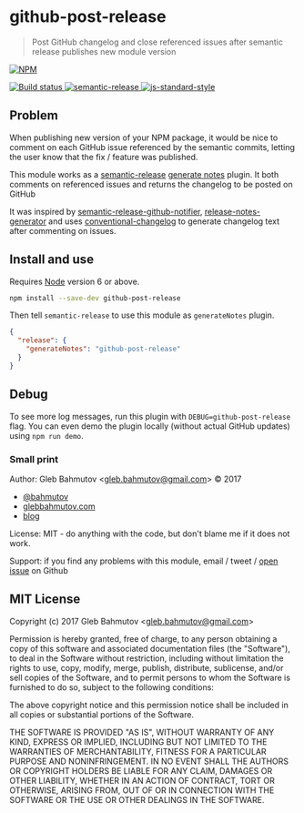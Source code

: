 # github-post-release

> Post GitHub changelog and close referenced issues after semantic release publishes new module version

[![NPM][npm-icon] ][npm-url]

[![Build status][ci-image] ][ci-url]
[![semantic-release][semantic-image] ][semantic-url]
[![js-standard-style][standard-image]][standard-url]

## Problem

When publishing new version of your NPM package, it would be nice to comment
on each GitHub issue referenced by the semantic commits, letting the user
know that the fix / feature was published.

This module works as a [semantic-release][sem] [generate notes][gen] plugin.
It both comments on referenced issues and returns the changelog to be
posted on GitHub

It was inspired by [semantic-release-github-notifier][notifier],
[release-notes-generator][notes-generator] and uses
[conventional-changelog][conventional-changelog] to generate changelog text
after commenting on issues.

[sem]: https://github.com/semantic-release/semantic-release
[gen]: https://github.com/semantic-release/semantic-release#generatenotes
[notifier]: https://github.com/gitter-badger/semantic-release-github-notifier
[notes-generator]: https://github.com/semantic-release/release-notes-generator/
[conventional-changelog]: https://github.com/conventional-changelog/conventional-changelog#readme

## Install and use

Requires [Node](https://nodejs.org/en/) version 6 or above.

```sh
npm install --save-dev github-post-release
```

Then tell `semantic-release` to use this module as `generateNotes` plugin.

```json
{
  "release": {
    "generateNotes": "github-post-release"
  }
}
```

## Debug

To see more log messages, run this plugin with `DEBUG=github-post-release`
flag. You can even demo the plugin locally (without actual GitHub updates)
using `npm run demo`.

### Small print

Author: Gleb Bahmutov &lt;gleb.bahmutov@gmail.com&gt; &copy; 2017

* [@bahmutov](https://twitter.com/bahmutov)
* [glebbahmutov.com](https://glebbahmutov.com)
* [blog](https://glebbahmutov.com/blog)

License: MIT - do anything with the code, but don't blame me if it does not work.

Support: if you find any problems with this module, email / tweet /
[open issue](https://github.com/bahmutov/github-post-release/issues) on Github

## MIT License

Copyright (c) 2017 Gleb Bahmutov &lt;gleb.bahmutov@gmail.com&gt;

Permission is hereby granted, free of charge, to any person
obtaining a copy of this software and associated documentation
files (the "Software"), to deal in the Software without
restriction, including without limitation the rights to use,
copy, modify, merge, publish, distribute, sublicense, and/or sell
copies of the Software, and to permit persons to whom the
Software is furnished to do so, subject to the following
conditions:

The above copyright notice and this permission notice shall be
included in all copies or substantial portions of the Software.

THE SOFTWARE IS PROVIDED "AS IS", WITHOUT WARRANTY OF ANY KIND,
EXPRESS OR IMPLIED, INCLUDING BUT NOT LIMITED TO THE WARRANTIES
OF MERCHANTABILITY, FITNESS FOR A PARTICULAR PURPOSE AND
NONINFRINGEMENT. IN NO EVENT SHALL THE AUTHORS OR COPYRIGHT
HOLDERS BE LIABLE FOR ANY CLAIM, DAMAGES OR OTHER LIABILITY,
WHETHER IN AN ACTION OF CONTRACT, TORT OR OTHERWISE, ARISING
FROM, OUT OF OR IN CONNECTION WITH THE SOFTWARE OR THE USE OR
OTHER DEALINGS IN THE SOFTWARE.

[npm-icon]: https://nodei.co/npm/github-post-release.svg?downloads=true
[npm-url]: https://npmjs.org/package/github-post-release
[ci-image]: https://travis-ci.org/bahmutov/github-post-release.svg?branch=master
[ci-url]: https://travis-ci.org/bahmutov/github-post-release
[semantic-image]: https://img.shields.io/badge/%20%20%F0%9F%93%A6%F0%9F%9A%80-semantic--release-e10079.svg
[semantic-url]: https://github.com/semantic-release/semantic-release
[standard-image]: https://img.shields.io/badge/code%20style-standard-brightgreen.svg
[standard-url]: http://standardjs.com/

